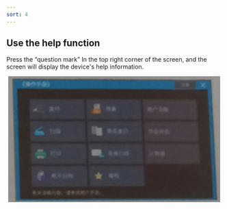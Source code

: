 ```yaml
---
sort: 4
---
```

## **Use the help function**
Press the “question mark” In the top right corner of the screen, and the screen will display the device's help information.
<div align=center><img src="https://github.com/LttGenius/seuwx-print.github.io/blob/main/images/mobile_device_11.png?raw=true"></div>